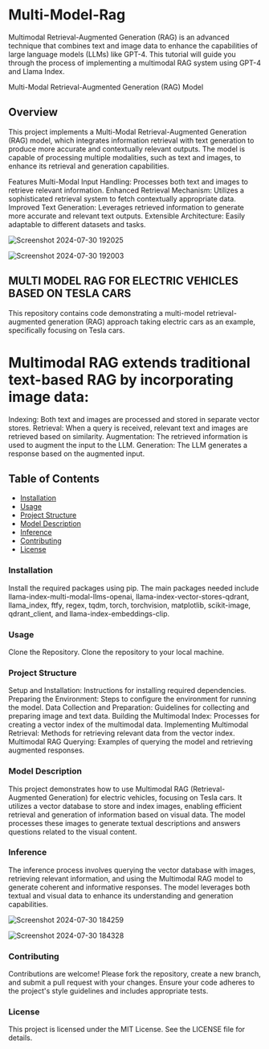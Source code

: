 # Multi-Model-Rag
Multimodal Retrieval-Augmented Generation (RAG) is an advanced technique that combines text and image data to enhance the capabilities of large language models (LLMs) like GPT-4. This tutorial will guide you through the process of implementing a multimodal RAG system using GPT-4 and Llama Index.

Multi-Modal Retrieval-Augmented Generation (RAG) Model
## Overview
This project implements a Multi-Modal Retrieval-Augmented Generation (RAG) model, which integrates information retrieval with text generation to produce more accurate and contextually relevant outputs. The model is capable of processing multiple modalities, such as text and images, to enhance its retrieval and generation capabilities.

Features
Multi-Modal Input Handling: Processes both text and images to retrieve relevant information.
Enhanced Retrieval Mechanism: Utilizes a sophisticated retrieval system to fetch contextually appropriate data.
Improved Text Generation: Leverages retrieved information to generate more accurate and relevant text outputs.
Extensible Architecture: Easily adaptable to different datasets and tasks.







![Screenshot 2024-07-30 192025](https://github.com/user-attachments/assets/792da6a3-b4e2-423b-ab85-fdda959e8206)



![Screenshot 2024-07-30 192003](https://github.com/user-attachments/assets/9346c1d6-c5ee-4d39-b380-bca145edf5cc)





## MULTI MODEL RAG FOR ELECTRIC VEHICLES BASED ON TESLA CARS
This repository contains code demonstrating a multi-model retrieval-augmented generation (RAG) approach taking electric cars as an example, specifically focusing on Tesla cars.

# Multimodal RAG extends traditional text-based RAG by incorporating image data:

Indexing: Both text and images are processed and stored in separate vector stores.
Retrieval: When a query is received, relevant text and images are retrieved based on similarity.
Augmentation: The retrieved information is used to augment the input to the LLM.
Generation: The LLM generates a response based on the augmented input.


## Table of Contents

- [Installation](#installation)
- [Usage](#usage)
- [Project Structure](#project-structure)
- [Model Description](#model-training)
- [Inference](#inference)
- [Contributing](#contributing)
- [License](#license)

### Installation
Install the required packages using pip. The main packages needed include llama-index-multi-modal-llms-openai, llama-index-vector-stores-qdrant, llama_index, ftfy, regex, tqdm, torch, torchvision, matplotlib, scikit-image, qdrant_client, and llama-index-embeddings-clip.


### Usage
Clone the Repository.
Clone the repository to your local machine.



### Project Structure
Setup and Installation:  Instructions for installing required dependencies.
Preparing the Environment:  Steps to configure the environment for running the model.
Data Collection and Preparation:  Guidelines for collecting and preparing image and text data.
Building the Multimodal Index:  Processes for creating a vector index of the multimodal data.
Implementing Multimodal Retrieval:  Methods for retrieving relevant data from the vector index.
Multimodal RAG Querying:  Examples of querying the model and retrieving augmented responses.


### Model Description
This project demonstrates how to use Multimodal RAG (Retrieval-Augmented Generation) for electric vehicles, focusing on Tesla cars. It utilizes a vector database to store and index images, enabling efficient retrieval and generation of information based on visual data. The model processes these images to generate textual descriptions and answers questions related to the visual content.


### Inference
The inference process involves querying the vector database with images, retrieving relevant information, and using the Multimodal RAG model to generate coherent and informative responses. The model leverages both textual and visual data to enhance its understanding and generation capabilities.





![Screenshot 2024-07-30 184259](https://github.com/user-attachments/assets/202cb9a0-d0a5-4bfb-818d-c76e36786ad2)


![Screenshot 2024-07-30 184328](https://github.com/user-attachments/assets/c9cdf48a-7443-4d45-9850-75bdccf459e0)





### Contributing
Contributions are welcome! Please fork the repository, create a new branch, and submit a pull request with your changes. Ensure your code adheres to the project's style guidelines and includes appropriate tests.


### License
This project is licensed under the MIT License. See the LICENSE file for details.






